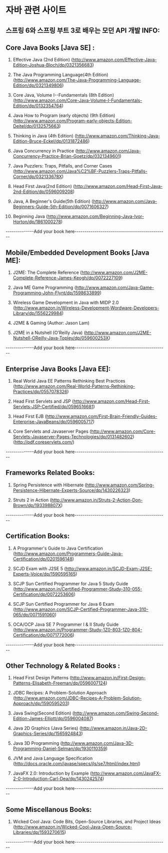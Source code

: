 # 자바 관련 사이트
스프링 6와 스프링 부트 3로 배우는 모던 API 개발
INFO:
-----

Core Java Books [Java SE] :
-----------------------------
1) Effective Java (2nd Edition)
    (http://www.amazon.com/Effective-Java-Edition-Joshua-Bloch/dp/0321356683)
    
2) The Java Programming Language(4th Edition)
    (http://www.amazon.com/The-Java-Programming-Language-Edition/dp/0321349806)
    
3) Core Java, Volume I--Fundamentals (8th Edition) 
   (http://www.amazon.com/Core-Java-Volume-I-Fundamentals-Edition/dp/0132354764)
   
4) Java How to Program (early objects) (9th Edition)
   (http://www.amazon.com/Program-early-objects-Edition-Deitel/dp/0132575663)

5) Thinking in Java (4th Edition)
   (http://www.amazon.com/Thinking-Java-Edition-Bruce-Eckel/dp/0131872486)
   
6) Java Concurrency in Practice 
  (http://www.amazon.com/Java-Concurrency-Practice-Brian-Goetz/dp/0321349601)   

7) Java Puzzlers: Traps, Pitfalls, and Corner Cases
   (http://www.amazon.com/Java%C2%BF-Puzzlers-Traps-Pitfalls-Corner/dp/032133678X) 
  
8) Head First Java(2nd Edition)
   (http://www.amazon.com/Head-First-Java-2nd-Edition/dp/0596009208) 

9) Java, A Beginner's Guide(5th Edition)
   (http://www.amazon.com/Java-Beginners-Guide-5th-Edition/dp/0071606327)
   
10) Beginning Java 
   (http://www.amazon.com/Beginning-Java-Ivor-Horton/dp/1861000278) 
   
--------------Add your book here----------------------------------------------


Mobile/Embedded Development Books [Java ME]:
--------------------------------------------
1) J2ME: The Complete Reference
   (http://www.amazon.com/J2ME-Complete-Reference-James-Keogh/dp/0072227109)
   
2) Java ME Game Programming
  (http://www.amazon.com/Java-Game-Programming-John-Flynt/dp/1598633899)
  
3) Wireless Game Development in Java with MIDP 2.0
  (http://www.amazon.in/Wireless-Development-Wordware-Developers-Library/dp/1556229984)
  
4) J2ME & Gaming (Author: Jason Lam)

5) J2ME in a Nutshell (O'Reilly Java)
   (http://www.amazon.com/J2ME-Nutshell-OReilly-Java-Topley/dp/059600253X)
   
--------------Add your book here----------------------------------------------


Enterprise Java Books [Java EE]:
--------------------------------
1) Real World Java EE Patterns Rethinking Best Practices
   (http://www.amazon.com/Real-World-Patterns-Rethinking-Practices/dp/0557078326)
   
2) Head First Servlets and JSP
   (http://www.amazon.com/Head-First-Servlets-JSP-Certified/dp/0596516681)   

3) Head First EJB
   (http://www.amazon.com/First-Brain-Friendly-Guides-Enterprise-JavaBeans/dp/0596005717)
   
4) Core Servlets and Javaserver Pages
   (http://www.amazon.com/Core-Servlets-Javaserver-Pages-Technologies/dp/0131482602)
   (http://pdf.coreservlets.com/)
   
--------------Add your book here----------------------------------------------


Frameworks Related Books:
-------------------------
1) Spring Persistence with Hibernate
   (http://www.amazon.com/Spring-Persistence-Hibernate-Experts-Source/dp/1430226323)
  
2) Struts 2 in Action
   (http://www.amazon.in/Struts-2-Action-Don-Brown/dp/193398807X)
   
--------------Add your book here----------------------------------------------

Certification Books:
--------------------
1) A Programmer's Guide to Java Certification
   (http://www.amazon.com/Programmers-Guide-Java-Certification/dp/0201596148)
   
2) SCJD Exam with J2SE 5
   (http://www.amazon.in/SCJD-Exam-J2SE-Experts-Voice/dp/1590595165)  
   
3) SCJP Sun Certified Programmer for Java 5 Study Guide
   (http://www.amazon.in/Certified-Programmer-Study-310-055-Certification/dp/0072253606)   
   
4) SCJP Sun Certified Programmer for Java 6 Exam
   (http://www.amazon.com/SCJP-Certified-Programmer-Java-310-065/dp/0071591060)
   
5) OCA/OCP Java SE 7 Programmer I & II Study Guide
   (http://www.amazon.in/Programmer-Study-1Z0-803-1Z0-804-Certification/dp/0071772006)  
 
 --------------Add your book here----------------------------------------------
 
 
 Other Technology & Related Books :
 -----------------------------------
1) Head First Design Patterns
    (http://www.amazon.in/First-Design-Patterns-Elisabeth-Freeman/dp/0596007124)
    
2)  JDBC Recipes: A Problem-Solution Approach
    (http://www.amazon.com/JDBC-Recipes-A-Problem-Solution-Approach/dp/1590595203)

3)  Java Swing(Second Edition)
   (http://www.amazon.com/Swing-Second-Edition-James-Elliott/dp/0596004087)
 
4)  Java 2D Graphics (Java Series)
    (http://www.amazon.in/Java-2D-Graphics-Series/dp/1565924843)

5)  Java 3D Programming 
    (http://www.amazon.com/Java-3D-Programming-Daniel-Selman/dp/1930110359)
 
6)  JVM and Java Language Specification
    (http://docs.oracle.com/javase/specs/jls/se7/html/index.html)

7)  JavaFX 2.0: Introduction by Example 
   (http://www.amazon.com/JavaFX-2-0-Introduction-Carl-Dea/dp/1430242574)   
    
 --------------Add your book here----------------------------------------------
 

Some Miscellanous Books:
------------------------
1) Wicked Cool Java: Code Bits, Open-Source Libraries, and Project Ideas
  (http://www.amazon.in/Wicked-Cool-Java-Open-Source-Libraries/dp/1593270615)
   
--------------Add your book here----------------------------------------------
